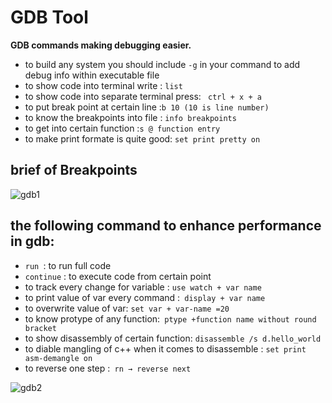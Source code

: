 # GDB Tool
**GDB commands making debugging easier.**


 - to build any system you should include ` -g ` in your command to add debug info within executable file
 - to show code into terminal  write :   `list `
 - to show code into separate terminal  press: ` ctrl + x + a`
 - to put break point at certain line :` b 10 (10 is line number) `
 - to know the breakpoints into file : ` info breakpoints `
 - to get into certain function :` s @ function entry `
 - to make print formate is quite good: `set print pretty on`


## brief of Breakpoints

   ![gdb1](https://github.com/user-attachments/assets/acd362fa-a626-462c-b84a-cf08255c53b6)

## the following command to enhance performance in gdb:
- `run `: to run full code
- `continue` : to execute code from certain point
- to track every change for variable : `use watch + var name`
- to print value of var every command :` display + var name`
- to overwrite value of var: `set var + var-name =20`
- to know protype of any function:` ptype +function name without round bracket`
- to show disassembly of certain function: `disassemble /s d.hello_world`
- to diable mangling of c++ when it comes to disassemble : `set print asm-demangle on`
- to reverse one step :` rn → reverse next`


![gdb2](https://github.com/user-attachments/assets/3affd5d8-0da8-40aa-af6f-ed8f508f0089)
